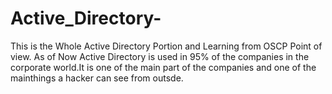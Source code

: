 # Active_Directory-
This is the Whole Active Directory Portion and Learning from OSCP Point of view.
As of Now Active Directory is used in 95% of the companies in the corporate world.It is one of the main part of the companies and one of the mainthings a hacker can see from outsde.


